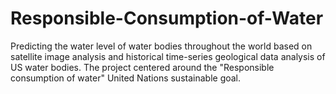 # Responsible-Consumption-of-Water
Predicting the water level of water bodies throughout the world based on satellite image analysis and historical time-series geological data analysis of US water bodies. The project centered around the "Responsible consumption of water" United Nations sustainable goal.
